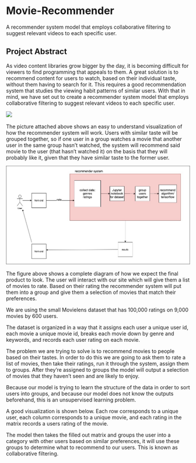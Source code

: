 # Movie-Recommender
A recommender system model that employs collaborative filtering to suggest relevant videos to each specific user.

## Project Abstract

As video content libraries grow bigger by the day, it is becoming difficult for viewers to find programming that appeals to them. A great solution is to recommend content for users to watch, based on their individual taste, without them having to search for it. This requires a good recommendation system that studies the viewing habit patterns of similar users.
With that in mind, we have set out to create a recommender system model that employs collaborative filtering to suggest relevant videos to each specific user.

<img src="https://github.com/SonQBChau/movie-recommender/blob/master/flutter/ss_4.jpg" >

The picture attached above shows an easy to understand visualization of how the recommender system will work. Users with similar taste will be grouped together, so if one user in a group watches a movie that another user in the same group hasn’t watched, the system will recommend said movie to the user (that hasn’t watched it) on the basis that they will probably like it, given that they have similar taste to the former user.

<img src="https://github.com/SonQBChau/movie-recommender/blob/master/flutter/ss_5.jpg" >

The figure above shows a complete diagram of how we expect the final product to look. The user will interact with our site which will give them a list of movies to rate. Based on their rating the recommender system will put them into a group and give them a selection of movies that match their preferences.

We are using the small Movielens dataset that has 100,000 ratings on 9,000 movies by 600 users.

The dataset is organized in a way that it assigns each user a unique user id, each movie a unique movie id, breaks each movie down by genre and keywords, and records each user rating on each movie.

The problem we are trying to solve is to recommend movies to people based on their tastes. In order to do this we are going to ask them to rate a list of movies, then take their ratings, run it through the system, assign them to groups. After they’re assigned to groups the model will output a selection of movies that they haven’t seen and are likely to enjoy.

Because our model is trying to learn the structure of the data in order to sort users into groups, and because our model does not know the outputs beforehand, this is an unsupervised learning problem.

A good visualization is shown below. Each row corresponds to a unique user, each column corresponds to a unique movie, and each rating in the matrix records a users rating of the movie.

The model then takes the filled out matrix and groups the user into a category with other users based on similar preferences, it will use these groups to determine what to recommend to our users. This is known as collaborative filtering.
